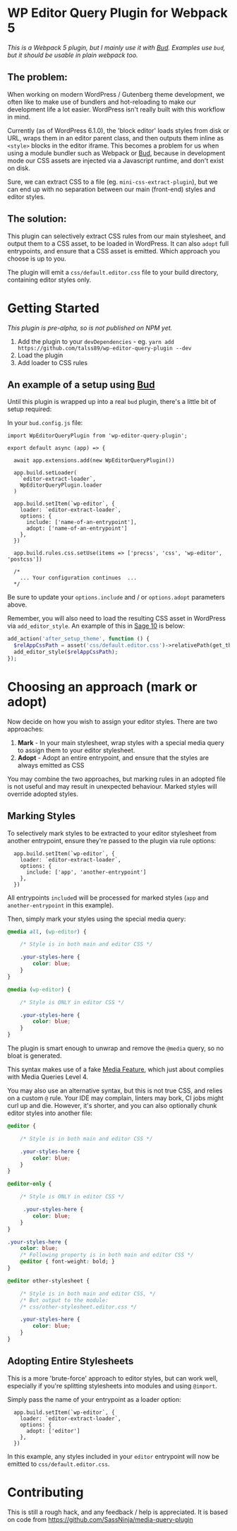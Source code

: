 # WP Editor Query Plugin for Webpack 5

_This is a Webpack 5 plugin, but I mainly use it with [Bud](https://bud.js.org). Examples use `bud`, but it should be usable in plain webpack too._

## The problem:

When working on modern WordPress / Gutenberg theme development, we often like to make use of bundlers and hot-reloading to make our development life a lot easier. WordPress isn't really built with this workflow in mind.

Currently (as of WordPress 6.1.0), the 'block editor' loads styles from disk or URL, wraps them in an editor parent class, and then outputs them inline as `<style>` blocks in the editor iframe. This becomes a problem for us when using a module bundler such as Webpack or [Bud](https://bud.js.org), because in development mode our CSS assets are injected via a Javascript runtime, and don't exist on disk.

Sure, we can extract CSS to a file (eg. `mini-css-extract-plugin`), but we can end up with no separation between our main (front-end) styles and editor styles.

## The solution:

This plugin can selectively extract CSS rules from our main stylesheet, and output them to a CSS asset, to be loaded in WordPress. It can also `adopt` full entrypoints, and ensure that a CSS asset is emitted. Which approach you choose is up to you.

The plugin will emit a `css/default.editor.css` file to your build directory, containing editor styles only.

# Getting Started

_This plugin is pre-alpha, so is not published on NPM yet._

1. Add the plugin to your `devDependencies` - eg. `yarn add https://github.com/talss89/wp-editor-query-plugin --dev`
2. Load the plugin
3. Add loader to CSS rules

## An example of a setup using [Bud](https://bud.js.org)

Until this plugin is wrapped up into a real `bud` plugin, there's a little bit of setup required:

In your `bud.config.js` file:

```JS
import WpEditorQueryPlugin from 'wp-editor-query-plugin';

export default async (app) => {

  await app.extensions.add(new WpEditorQueryPlugin())

  app.build.setLoader(
    `editor-extract-loader`,
    WpEditorQueryPlugin.loader
  )

  app.build.setItem(`wp-editor`, {
    loader: `editor-extract-loader`,
    options: {
      include: ['name-of-an-entrypoint'],
      adopt: ['name-of-an-entrypoint']
    },
  })

  app.build.rules.css.setUse(items => ['precss', 'css', 'wp-editor', 'postcss'])

  /*
    ... Your configuration continues  ...
  */
```

Be sure to update your `options.include` and / or `options.adopt` parameters above.

Remember, you will also need to load the resulting CSS asset in WordPress via `add_editor_style`. An example of this in [Sage 10](https://sage.roots.io) is below:

```PHP
add_action('after_setup_theme', function () {
  $relAppCssPath = asset('css/default.editor.css')->relativePath(get_theme_file_path());
  add_editor_style($relAppCssPath);
});
```

# Choosing an approach (mark or adopt)

Now decide on how you wish to assign your editor styles. There are two approaches:

1. **Mark** - In your main stylesheet, wrap styles with a special media query to assign them to your editor stylesheet.
2. **Adopt** - Adopt an entire entrypoint, and ensure that the styles are always emitted as CSS

You may combine the two approaches, but marking rules in an adopted file is not useful and may result in unexpected behaviour. Marked styles will override adopted styles.

## Marking Styles

To selectively mark styles to be extracted to your editor stylesheet from another entrypoint, ensure they're passed to the plugin via rule options:

```JS
  app.build.setItem(`wp-editor`, {
    loader: `editor-extract-loader`,
    options: {
      include: ['app', 'another-entrypoint']
    },
  })
```

All entrypoints `include`d will be processed for marked styles (`app` and `another-entrypoint` in this example).

Then, simply mark your styles using the special media query:

```CSS
@media all, (wp-editor) {

    /* Style is in both main and editor CSS */

    .your-styles-here {
        color: blue;
    }
}

@media (wp-editor) {

    /* Style is ONLY in editor CSS */

    .your-styles-here {
        color: blue;
    }
}
```

The plugin is smart enough to unwrap and remove the `@media` query, so no bloat is generated.

This syntax makes use of a fake [Media Feature](https://www.w3.org/TR/mediaqueries-4/#mq-features), which just about complies with Media Queries Level 4.

You may also use an alternative syntax, but this is not true CSS, and relies on a custom `@` rule. Your IDE may complain, linters may bork, CI jobs might curl up and die. However, it's shorter, and you can also optionally chunk editor styles into another file:

```CSS
@editor {

    /* Style is in both main and editor CSS */

    .your-styles-here {
        color: blue;
    }
}

@editor-only {

    /* Style is ONLY in editor CSS */

     .your-styles-here {
        color: blue;
    }
}

.your-styles-here {
    color: blue;
    /* Following property is in both main and editor CSS */
    @editor { font-weight: bold; }
}

@editor other-stylesheet {

    /* Style is in both main and editor CSS, */
    /* But output to the module:
    /* css/other-stylesheet.editor.css */

    .your-styles-here {
        color: blue;
    }
}
```

## Adopting Entire Stylesheets

This is a more 'brute-force' approach to editor styles, but can work well, especially if you're splitting stylesheets into modules and using `@import`.

Simply pass the name of your entrypoint as a loader option:

```JS
  app.build.setItem(`wp-editor`, {
    loader: `editor-extract-loader`,
    options: {
      adopt: ['editor']
    },
  })
```

In this example, any styles included in your `editor` entrypoint will now be emitted to `css/default.editor.css`.

# Contributing

This is still a rough hack, and any feedback / help is appreciated. It is based on code from https://github.com/SassNinja/media-query-plugin
